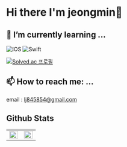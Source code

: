 <h1> Hi there I'm jeongmin👋</h1>

## 🌱 I’m currently learning ...
![IOS](https://img.shields.io/badge/iOS-000000?style=for-the-badge&logo=ios&logoColor=white) ![Swift](https://img.shields.io/badge/swift-F54A2A?style=for-the-badge&logo=swift&logoColor=white) 

[![Solved.ac
프로필](http://mazassumnida.wtf/api/mini/generate_badge?boj=jml)](https://solved.ac/jml)

<h2>📫 How to reach me: ...</h2>

email : <lj845854@gmail.com>




<h2>Github Stats</h2>

<!-- ![Anurag's GitHub stats](https://github-readme-stats.vercel.app/api?username=jeongmin-l&show_icons=true&theme=highcontrast) [![Top Langs](https://github-readme-stats.vercel.app/api/top-langs/?username=jeongmin-l&layout=compact)](https://github.com/jeongmin-l/github-readme-stats) -->

<table><tr><td valign="top" width="50%">

<img src="https://github-readme-stats.vercel.app/api?username=jeongmin-l&show_icons=true&count_private=true&hide_border=true" align="left" style="width: 100%" />

</td><td valign="top" width="50%">

<img src="https://github-readme-stats.vercel.app/api/top-langs/?username=jeongmin-l&hide_border=true&layout=compact&hide=Python" align="left" style="width: 100%" />

</td></tr></table>  

<br/> 






<!--
**jeongmin-l/jeongmin-l** is a ✨ _special_ ✨ repository because its `README.md` (this file) appears on your GitHub profile.

Here are some ideas to get you started:

- 🔭 I’m currently working on ...

- 👯 I’m looking to collaborate on ...
- 🤔 I’m looking for help with ...
- 💬 Ask me about ...
- 📫 How to reach me: ...
- 😄 Pronouns: ...
- ⚡ Fun fact: ...



<h1 align="center">Hi 👋, I'm 정민</h1>
<h3 align="center">iOS developer from South Korea</h3>

- 🌱 I’m currently learning **iOS, swift**

- 📫 How to reach me **lj845854@gmail.com**

<h3 align="left">Connect with me:</h3>
<p align="left">
</p>

<h3 align="left">Languages and Tools:</h3>
<p align="left"> <a href="https://developer.apple.com/swift/" target="_blank" rel="noreferrer"> <img src="https://raw.githubusercontent.com/devicons/devicon/master/icons/swift/swift-original.svg" alt="swift" width="40" height="40"/> </a> <a href="https://www.python.org" target="_blank" rel="noreferrer"> <img src="https://raw.githubusercontent.com/devicons/devicon/master/icons/python/python-original.svg" alt="python" width="40" height="40"/> </a> <a href="https://www.java.com" target="_blank" rel="noreferrer"> <img src="https://raw.githubusercontent.com/devicons/devicon/master/icons/java/java-original.svg" alt="java" width="40" height="40"/> </a></p>

-->

